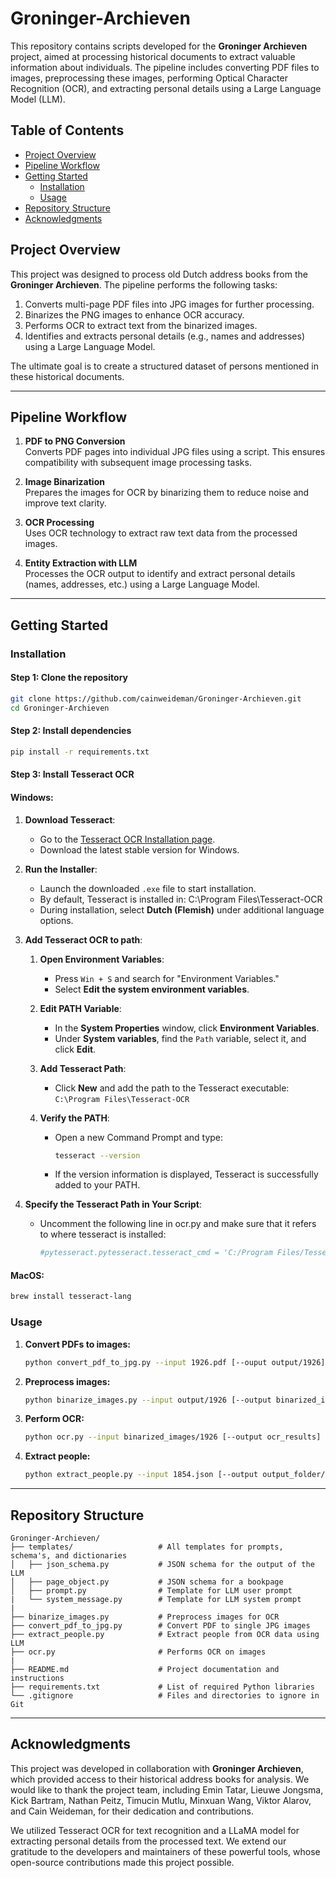 # Groninger-Archieven

This repository contains scripts developed for the **Groninger Archieven** project, aimed at processing historical documents to extract valuable information about individuals. The pipeline includes converting PDF files to images, preprocessing these images, performing Optical Character Recognition (OCR), and extracting personal details using a Large Language Model (LLM).

## Table of Contents

- [Project Overview](#project-overview)
- [Pipeline Workflow](#pipeline-workflow)
- [Getting Started](#getting-started)
  - [Installation](#installation)
  - [Usage](#usage)
- [Repository Structure](#repository-structure)
- [Acknowledgments](#acknowledgments)

## Project Overview

This project was designed to process old Dutch address books from the **Groninger Archieven**. The pipeline performs the following tasks:

1. Converts multi-page PDF files into JPG images for further processing.
2. Binarizes the PNG images to enhance OCR accuracy.
3. Performs OCR to extract text from the binarized images.
4. Identifies and extracts personal details (e.g., names and addresses) using a Large Language Model.

The ultimate goal is to create a structured dataset of persons mentioned in these historical documents.

---

## Pipeline Workflow

1. **PDF to PNG Conversion**  
   Converts PDF pages into individual JPG files using a script. This ensures compatibility with subsequent image processing tasks.

2. **Image Binarization**  
   Prepares the images for OCR by binarizing them to reduce noise and improve text clarity.

3. **OCR Processing**  
   Uses OCR technology to extract raw text data from the processed images.

4. **Entity Extraction with LLM**  
   Processes the OCR output to identify and extract personal details (names, addresses, etc.) using a Large Language Model.

---

## Getting Started

### Installation
#### Step 1: Clone the repository
   ```bash
   git clone https://github.com/cainweideman/Groninger-Archieven.git
   cd Groninger-Archieven
   ```
#### Step 2: Install dependencies
   ```bash
   pip install -r requirements.txt
   ```
#### Step 3: Install Tesseract OCR
#### Windows:
1. **Download Tesseract**:
   - Go to the [Tesseract OCR Installation page](https://github.com/UB-Mannheim/tesseract/wiki).
   - Download the latest stable version for Windows.
   
2. **Run the Installer**:
   - Launch the downloaded `.exe` file to start installation.
   - By default, Tesseract is installed in: C:\Program Files\Tesseract-OCR
   - During installation, select **Dutch (Flemish)** under additional language options.

3. **Add Tesseract OCR to path**:
   1. **Open Environment Variables**:  
      - Press `Win + S` and search for "Environment Variables."  
      - Select **Edit the system environment variables**.  

   2. **Edit PATH Variable**:  
      - In the **System Properties** window, click **Environment Variables**.  
      - Under **System variables**, find the `Path` variable, select it, and click **Edit**.  

   3. **Add Tesseract Path**:  
      - Click **New** and add the path to the Tesseract executable:  
      `C:\Program Files\Tesseract-OCR`  

   4. **Verify the PATH**:  
      - Open a new Command Prompt and type:  
         ```bash
         tesseract --version
         ```  
      - If the version information is displayed, Tesseract is successfully added to your PATH.

4. **Specify the Tesseract Path in Your Script**:
   - Uncomment the following line in ocr.py and make sure that it refers to where tesseract is installed:
      ```python
      #pytesseract.pytesseract.tesseract_cmd = 'C:/Program Files/Tesseract-OCR/tesseract.exe'
      ```

#### MacOS:
```bash
brew install tesseract-lang
```
### Usage
1. **Convert PDFs to images:**
   ```bash
   python convert_pdf_to_jpg.py --input 1926.pdf [--ouput output/1926]
   ```
2. **Preprocess images:**
   ```bash
   python binarize_images.py --input output/1926 [--output binarized_images/1926]
   ```
3. **Perform OCR:**
   ```bash
   python ocr.py --input binarized_images/1926 [--output ocr_results] [--congif 3]
   ```
4. **Extract people:**
   ```bash
   python extract_people.py --input 1854.json [--output output_folder/1854] --start_page 7 --end_page 209
   ```

---

## Repository Structure

```plaintext
Groninger-Archieven/
├── templates/                   # All templates for prompts, schema's, and dictionaries
│   ├── json_schema.py           # JSON schema for the output of the LLM
│   ├── page_object.py           # JSON schema for a bookpage
│   ├── prompt.py                # Template for LLM user prompt
|   └── system_message.py        # Template for LLM system prompt
|
├── binarize_images.py           # Preprocess images for OCR
├── convert_pdf_to_jpg.py        # Convert PDF to single JPG images
├── extract_people.py            # Extract people from OCR data using LLM
├── ocr.py                       # Performs OCR on images
|
├── README.md                    # Project documentation and instructions
├── requirements.txt             # List of required Python libraries
└── .gitignore                   # Files and directories to ignore in Git
```
---

## Acknowledgments

This project was developed in collaboration with **Groninger Archieven**, which provided access to their historical address books for analysis. We would like to thank the project team, including Emin Tatar, Lieuwe Jongsma, Kick Bartram, Nathan Peitz, Timucin Mutlu, Minxuan Wang, Viktor Alarov, and Cain Weideman, for their dedication and contributions.

We utilized Tesseract OCR for text recognition and a LLaMA model for extracting personal details from the processed text. We extend our gratitude to the developers and maintainers of these powerful tools, whose open-source contributions made this project possible.
